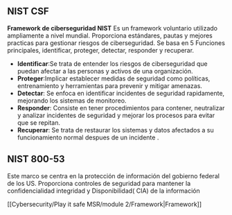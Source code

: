 ## **NIST CSF**

**Framework de ciberseguridad NIST**
Es un framework voluntario utilizado ampliamente a nivel mundial. Proporciona estándares, pautas y mejores practicas para gestionar riesgos de ciberseguridad. Se basa en 5 Funciones principales, identificar, proteger, detectar, responder y recuperar. 

- **Identificar**:Se trata de entender los riesgos de ciberseguridad que puedan afectar a las personas y activos de una organización.
- **Proteger**:Implicar establecer medidas de seguridad como políticas, entrenamiento y herramientas para prevenir y mitigar amenazas.
- **Detectar**: Se enfoca en identificar incidentes de seguridad rapidamente, mejorando los sistemas de monitoreo.
- **Responder**: Consiste en tener procedimientos para contener, neutralizar y analizar incidentes de seguridad y mejorar los procesos para evitar que se repitan.
- **Recuperar**: Se trata de restaurar los sistemas y datos afectados a su funcionamiento normal despues de un incidente .
## **NIST 800-53**

Este marco se centra en la protección de información del gobierno federal de los US. Proporciona controles de seguridad para mantener la confidencialidad integridad y Disponibilidad( CIA) de la información 

[[Cybersecurity/Play it safe MSR/module 2/Framework|Framework]]